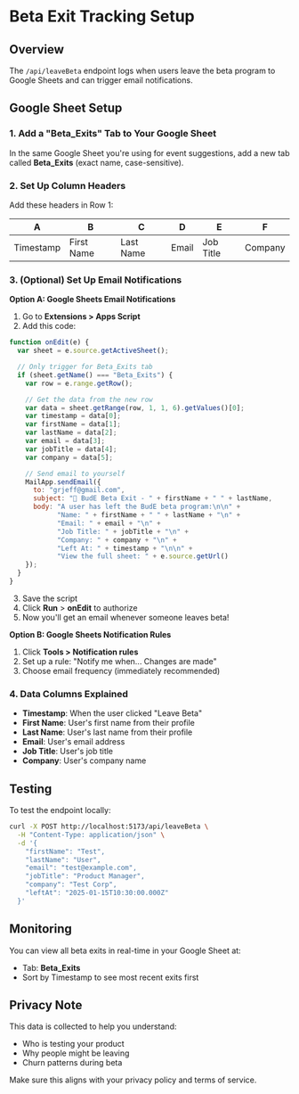 # Beta Exit Tracking Setup

## Overview
The `/api/leaveBeta` endpoint logs when users leave the beta program to Google Sheets and can trigger email notifications.

## Google Sheet Setup

### 1. Add a "Beta_Exits" Tab to Your Google Sheet

In the same Google Sheet you're using for event suggestions, add a new tab called **Beta_Exits** (exact name, case-sensitive).

### 2. Set Up Column Headers

Add these headers in Row 1:

| A | B | C | D | E | F |
|---|---|---|---|---|---|
| Timestamp | First Name | Last Name | Email | Job Title | Company |

### 3. (Optional) Set Up Email Notifications

**Option A: Google Sheets Email Notifications**
1. Go to **Extensions > Apps Script**
2. Add this code:
```javascript
function onEdit(e) {
  var sheet = e.source.getActiveSheet();

  // Only trigger for Beta_Exits tab
  if (sheet.getName() === "Beta_Exits") {
    var row = e.range.getRow();

    // Get the data from the new row
    var data = sheet.getRange(row, 1, 1, 6).getValues()[0];
    var timestamp = data[0];
    var firstName = data[1];
    var lastName = data[2];
    var email = data[3];
    var jobTitle = data[4];
    var company = data[5];

    // Send email to yourself
    MailApp.sendEmail({
      to: "grjeff@gmail.com",
      subject: "🚨 BudE Beta Exit - " + firstName + " " + lastName,
      body: "A user has left the BudE beta program:\n\n" +
            "Name: " + firstName + " " + lastName + "\n" +
            "Email: " + email + "\n" +
            "Job Title: " + jobTitle + "\n" +
            "Company: " + company + "\n" +
            "Left At: " + timestamp + "\n\n" +
            "View the full sheet: " + e.source.getUrl()
    });
  }
}
```
3. Save the script
4. Click **Run** > **onEdit** to authorize
5. Now you'll get an email whenever someone leaves beta!

**Option B: Google Sheets Notification Rules**
1. Click **Tools > Notification rules**
2. Set up a rule: "Notify me when... Changes are made"
3. Choose email frequency (immediately recommended)

### 4. Data Columns Explained

- **Timestamp**: When the user clicked "Leave Beta"
- **First Name**: User's first name from their profile
- **Last Name**: User's last name from their profile
- **Email**: User's email address
- **Job Title**: User's job title
- **Company**: User's company name

## Testing

To test the endpoint locally:

```bash
curl -X POST http://localhost:5173/api/leaveBeta \
  -H "Content-Type: application/json" \
  -d '{
    "firstName": "Test",
    "lastName": "User",
    "email": "test@example.com",
    "jobTitle": "Product Manager",
    "company": "Test Corp",
    "leftAt": "2025-01-15T10:30:00.000Z"
  }'
```

## Monitoring

You can view all beta exits in real-time in your Google Sheet at:
- Tab: **Beta_Exits**
- Sort by Timestamp to see most recent exits first

## Privacy Note

This data is collected to help you understand:
- Who is testing your product
- Why people might be leaving
- Churn patterns during beta

Make sure this aligns with your privacy policy and terms of service.
